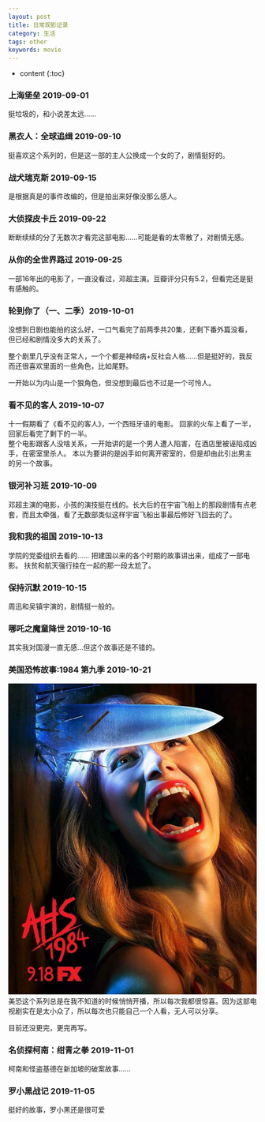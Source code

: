 ```yaml
---
layout: post
title: 日常观影记录
category: 生活
tags: other
keywords: movie
---
```


* content
{:toc}

### 上海堡垒 2019-09-01

挺垃圾的，和小说差太远……

### 黑衣人：全球追缉 2019-09-10

挺喜欢这个系列的，但是这一部的主人公换成一个女的了，剧情挺好的。

### 战犬瑞克斯 2019-09-15

是根据真是的事件改编的，但是拍出来好像没那么感人。

### 大侦探皮卡丘 2019-09-22
断断续续的分了无数次才看完这部电影……可能是看的太零散了，对剧情无感。

### 从你的全世界路过 2019-09-25
一部16年出的电影了，一直没看过，邓超主演。豆瓣评分只有5.2，但看完还是挺有感触的。

### 轮到你了（一、二季）2019-10-01

没想到日剧也能拍的这么好，一口气看完了前两季共20集，还剩下番外篇没看，但已经和剧情没多大的关系了。

整个剧里几乎没有正常人，一个个都是神经病+反社会人格……但是挺好的，我反而还很喜欢里面的一些角色，比如尾野。

一开始以为内山是一个狠角色，但没想到最后也不过是一个可怜人。

### 看不见的客人 2019-10-07

十一假期看了《看不见的客人》，一个西班牙语的电影。
回家的火车上看了一半，回家后看完了剩下的一半。  
整个电影跟客人没啥关系，一开始讲的是一个男人遭人陷害，在酒店里被诬陷成凶手，在密室里杀人。
本以为要讲的是凶手如何离开密室的，但是却由此引出男主的另一个故事。

### 银河补习班 2019-10-09

邓超主演的电影，小孩的演技挺在线的。长大后的在宇宙飞船上的那段剧情有点老套，而且太牵强，看了无数部类似这样宇宙飞船出事最后修好飞回去的了。

### 我和我的祖国 2019-10-13

学院的党委组织去看的……
把建国以来的各个时期的故事讲出来，组成了一部电影。
扶贫和航天强行挂在一起的那一段太尬了。

### 保持沉默 2019-10-15

周迅和吴镇宇演的，剧情挺一般的。

### 哪吒之魔童降世 2019-10-16

其实我对国漫一直无感…但这个故事还是不错的。

### 美国恐怖故事:1984 第九季 2019-10-21
![](/assets/img/daily/ahs.jpg)
美恐这个系列总是在我不知道的时候悄悄开播，所以每次我都很惊喜。因为这部电视剧实在是太小众了，所以每次也只能自己一个人看，无人可以分享。

目前还没更完，更完再写。


### 名侦探柯南：绀青之拳 2019-11-01

柯南和怪盗基德在新加坡的破案故事……

### 罗小黑战记 2019-11-05

挺好的故事，罗小黑还是很可爱

